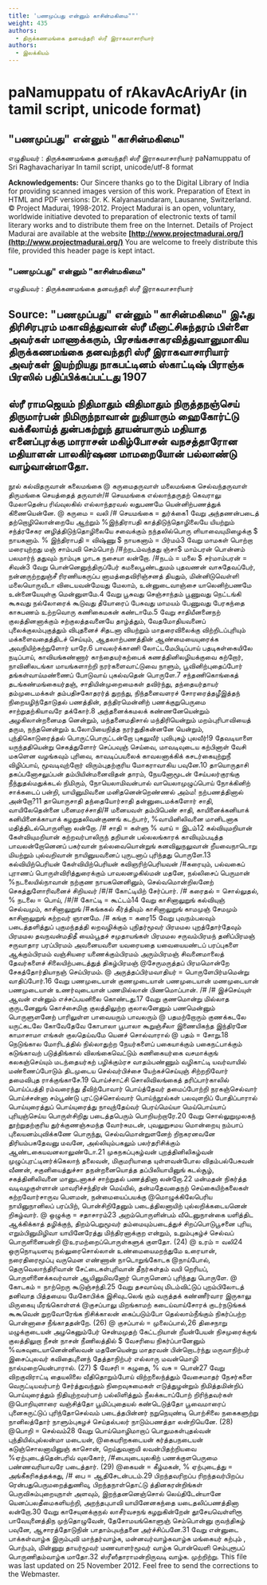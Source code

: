 ```yaml
---
title: 'பணமுப்பது என்னும் காசின்மகிமை""'
weight: 435
authors:
  - திருக்கணமங்கை தனவந்தரி ஸ்ரீ இராகவாசாரியார்
authors:
  - இலக்கியம்
---
```


# paNamuppatu of rAkavAcAriyAr (in tamil script, unicode format)



## "பணமுப்பது" என்னும் "காசின்மகிமை"
எழுதியவர் : திருக்கணமங்கை தனவந்தரி ஸ்ரீ இராகவாசாரியார்
paNamuppatu of Sri Raghavachariyar
In tamil script, unicode/utf-8 format

**Acknowledgements:**
Our Sincere thanks go to the Digital Library of India for providing scanned images version of this work. Preparation of Etext in HTML and PDF versions: Dr. K. Kalyanasundaram, Lausanne, Switzerland.
© Project Madurai, 1998-2012.
Project Madurai is an open, voluntary, worldwide initiative devoted to preparation
of electronic texts of tamil literary works and to distribute them free on the Internet.
Details of Project Madurai are available at the website
**[http://www.projectmadurai.org/](http://www.projectmadurai.org/)**
You are welcome to freely distribute this file, provided this header page is kept intact.

### "பணமுப்பது" என்னும் "காசின்மகிமை"
எழுதியவர் : திருக்கணமங்கை தனவந்தரி ஸ்ரீ இராகவாசாரியார்

**Source:**
"பணமுப்பது" என்னும் "காசின்மகிமை"
இஃது திரிசிரபுரம் மகாவித்துவான் ஸ்ரீ மீனாட்சிசுந்தரம் பிள்ளை அவர்கள்
மாணாக்கரும், பிரசங்கசாகரவித்துவானுமாகிய
திருக்கணமங்கை தனவந்தரி ஸ்ரீ இராகவாசாரியார் அவர்கள்
இயற்றியது
நாகபட்டினம் ஸ்காட்டிஷ் பிராஞ்சு பிரஸில் பதிப்பிக்கப்பட்டது
1907
--------------------------
ஸ்ரீ ராமஜெயம்
நிதிமாதும் விதிமாதும் நிருத்தநஞ்செய்
திருமார்பன் நிமிருந்நாவான்
றுதியாரும் ஹைகோர்ட்டு வக்கீலாய்த்
துன்பகற்றுந் தூயன்யாரும்
மதியாத எனைப்புரக்கு மாராசன்
மகிழ்போசன் வநசத்தாரோன
மதியாளன் பாலகிர்ஷண மாமறையோன்
பல்லாண்டு வாழ்வான்மாதோ.
-------
நூல்
கல்விதருவான் கலைமங்கை @ கருமைதருவாள் மலைமங்கை
செல்வந்தருவாள் திருமங்கை செயத்தைத் தருவாள்/# செயமங்கை
எல்லாந்தருதற் கெவராலு மேலாதென்ப ரிவ்வுலகில்
எல்லாந்தரவல் லதுபணமே யென்னிற்பணத்துக் கிணையென்னே.
@ கருமை = வலி /# செயமங்கை = துர்க்கை1 வேறு
அந்தணன்படைத் தற்றொழிலொன்றையே ஆற்றும்
%இந்திராபதி காத்திடுந்தொழிலையே யியற்றும்
சந்த்ரசேகர னழித்திடுந்தொழிலையே சவைக்கும்
நந்தலில்பொரு ளியாவையுமிழைக்கு $ நாயகனாம்.
% இந்திராபதி = விஷ்ணு $ நாயகனாம் = பிர்மம்3 வேறு
மாமகள் பொற்றா மரையுற்றது மஞ்
சாம்பவி செம்பொற் /#ற்றடம்வந்தது ஞ்சா$
மாம்பரன் பொன்னம் பலமார்ந் ததுவும்
நாம்புக ழாடக நசையா லன்றோ.
/#நடம் = மலை $ சர்மாம்பரன் = சிவன்3 வேறு
பொன்னெனுந்திருப்பேர் கமலைபூண்டதுமம் புதவணன் வாசுதேவப்பேர்,
நன்னருற்றதுஞ்சீ ரிரணியகருப்ப னாமத்தைவிரிஞ்சனத் தியதும்,
மின்னிடுவெள்ளி மலையொருவீடா விடையவன்மேயது மேலாம்,
உன்னுடைவாஞ்சை யாலெனிற்பணமே உன்னையேயுள்கு மென்னுளமே.4 வேறு
பூசுவது செஞ்சாந்தம் பூணுவது நெட்டங்கி
கூசுவது நல்லோரைக் கூடுவது தீயோரைப்
பேசுவது மாமயம் பேணுவது பேரகந்தை
காசுபணம் உற்றவொரு கணிகைமகன் கண்டாமே.5 வேறு
சாதியீனனைநற் குலத்தினனாக்கும் சற்குலத்தவனையே தாழ்த்தும்,
வேதமோதியவனைப் புலைக்குலம்புகுத்தும் விபுதனைச் சிதடனா வியற்றும்
மாதரைவிலைக்கு விற்றிடப்புரியும் மக்களைவதைத்திடச் செய்யும்,
ஆதலாற்பணத்தின் ஆண்மையையுரைக்க அவநியிற்கற்றுளோர் யாரே.6 பாவலர்க்காணி லோட்டமேபிடிப்பாய் பதடிகள்கையிலே நடிப்பாய்,
காவியங்கண்ணார் காந்தையர்கற்பைக் கணத்தினிலழியக்குவை கற்றோர்,
நாவினிலடங்கா மாயங்களாற்றி நரர்களைவாட்டுவை நாளும்,
பூவினிற்புதைப்போர் தங்கள்வாய்மண்ணைப் போடுவாய் புகல்வதென் பொருளே.7 சந்தணிகொங்கைத் தடங்கண்மங்கையர்தஞ்,
சாதியின்முறைமைகள் தவிர்ந்து,
தந்தையர்தாயர் தம்முடைமக்கள்
தம்பதிசகோதரர்த் துறந்து,
நிந்தனைவளரச் சோரரைத்தழீஇத்தந்
நிறையழிந்தோடுதல் பணத்தின்,
தந்திரமென்னிற் பணக்குறுபெருமை
சாற்றுதற்கியாவரே தக்கோர்.8 அந்தனைக்கமலக் கண்ணனேயென்றும் அழகிலான்றனைமத னென்றும்,
மந்தனைமதிசால் மந்திரியென்றும் மறம்புரிபாவியைத் தரும,
நந்தனென்றும் உலோபியைநித்த நரர்துதிகன்னனே யென்றும்,
புந்திகொடுரைத்தல் பொருட்பொருட்டன்றோ புகலுவீர் புவிபுகழ் புலவீர்!9 தேவடியாளை யருந்ததியென்று செகத்துளோர் செப்பவுஞ் செய்வை,
மாவடிவுடைய கற்பினாள் வேசி மகளென வழங்கவும் புரிவை,
காவடிப்பயலைக் காவலனாக்கிக் கசடர்கையுற்றுநீ விழிப்பாய்,
மூவடிவுற்றோர் விரும்புதற்குரிய மோகராவாகிய பவுனே.10 தாயொருதாசி தகப்பனோசலுப்பன் தம்பியின்மனைவிதன் தாரம்,
நேயனோமூடன் சேய்பலர்குரங்கு நீந்துதல்மதுக்கடல் நிமிரும்,
நோயெலாமிவன்பால் வாயெலாமுழுப்பொய் நோக்கினிற் சாக்கடைப் பன்றி,
யாயினுமிவனை மனிதனென்றெண்ணல் அம்ம! நற்பணத்தினால் அன்றோ?11 தாயொருசாதி தந்தையோர்சாதி தன்னுடைமக்களோர் சாதி,
வாயிலேதென்னை பனைமரச்சாதி/# மனையவள் தம்பிபெண் சாதி,
காயினைக்கனியாக் கனியினைக்காயாக் கழறுதலிவன்குணங் கடற்பார்,
%வாயினிலிவனை மானிடனாக மதித்திடல்பொருளினா லன்றோ.
/# சாதி = கள்ளு % வாய் = இடம்12 கல்வியுமறியான் கேள்வியுமறியான் கற்றவர்பாலிருந் தறியான்
பல்லலங்காரக் காவியும்படித்த பாவலன்றோனெனப் பகர்வான்
நல்லவையொன்றுங் கனவிலுநலுவான் றீயவைநாடொறு மியற்றும்
புல்வறிவான் நாயினுயவனைப் புருடனாப் புரிந்தது பொருளே.13 கல்வியிற்பெரியன் கேள்வியிற்பெரியன் கவிஞரிற்பெரியவன் /#கரையும்,
பல்வகைப் புராணப் பொருள்விரித்துரைக்கும் பாவலனழகில்மன் மதனே,
நல்லிசைப் பெருமான் %நடலையில்நாவான் நற்குண நாயகனெனினும்,
செல்வமொன்றிலனேற் செகத்துளோரிவனைச் சிறியவர் /#/# கோட்டியிற் சேர்ப்பார்.
/# கரைதல் = சொல்லுதல், % நடலை = பொய், /#/# கோட்டி = கூட்டம்14 வேறு
காசினாலுறுங் கல்வியுஞ் செல்வமும்,
காசினாலுறுங் /#கங்ககல் கீர்த்தியும்
காசினாலுறுங் காமமுஞ் சேமமும்
காசினாலுறுங் கற்றவர் ஞானமே.
/# கங்கு = கரை15 வேறு
புவநம்பலவும் படைத்தளித்துப் புகுமந்தத்தி லறவழிக்கும்
புநிதர்மூவர் பிரமமல புறத்தோர்தேவும் பிரமமல
தவநவன்மதிதீ யைம்பூதச் சமுதாயங்கள் பிரமமல
சருவம்பிரமந் தனிப்பிரமஞ் சருவாதார பரப்பிரமம்
அவனையவளை யவரையதை யவையையண்டப் பரப்புகளை
ஆக்கும்பிரமம் வஞ்சியரை யணைக்கும்பிரமம் அரும்பிரமஞ்
சிவனைமாலைத் தேவர்களைச் சிலையிற்படைத்துத் திகழ்பிரமஞ்
@சேருமருத்தப் பிரமமொன்றே சேகத்தோர்தியாநஞ் செய்பிரமம்.
@ அருத்தப்பிர்மவாதியர் = பொருளேபிர்மமென்று வாதிப்போர்.16 வேறு
பணமுடையான் குணமுடையான்
பணமுடையான் மணமுடையான்
பணமுடையான் உணர்வுடையான்
பணமில்லான் பிணமொப்பான். /#
/# இச்செய்யுள் ஆவன் என்னும் எச்சப்பயனிலை கொண்டது.17 வேறு
குணமொன்று மில்லாத குருடனேனுங்
கொச்சைமிகு குலத்திலுற்ற குலாலனேனும்
பணமென்னும் பொருளுளனேற் பாரிலுள்ள
பாவையரும் பாவலரும் @ பதமற்றோரும்
குணக்கடலே யருட்கடலே கோவேதேவே
கோபாலா பூபாலா கூறுஞ்சீலா
இணையிகந்த இந்திரனே காமாசாமா
எங்கள் குலதெய்வமே யெனச் சொல்வாரால்
@ பதம் = சோறு.18 நெடுங்கால மோரிடத்தில் நில்லாதுற்ற
நேயர்களைப் பகையாக்கும் பகைநட்பாக்கும்
கடுங்காவற் படுத்திங்கால் விலங்கைவெட்டும்
கணிகையர்கை வசமாக்குங் கலகஞ்செய்யும்
மடந்தையர்கற் பழிக்கும்ரச வாதம்பண்ணும்
வழிகாட்டி யவர்வாயில் மண்ணைப்போடும்
திடமுடைய செல்வர்பிச்சை யேற்கச்செய்யுஞ்
சிற்றறிவோர் தமைவிபுத ராக்குங்காசே.19 பொய்ச்சாட்சி சொலிவிலங்கைத் தரிப்பார்காலில்
பொய்ப்பத்தி ரம்வரைந்து தீவிற்போவார்
பொய்த்தேவர் தமைப்போற்றி நரகஞ்செல்வார்
பொய்ச்சன்னா சம்பூண்டு புரட்டுச்சொல்வார்
பொய்ந்நூல்கள் பலவுளறிப் போதிப்பாரால்
பொய்யுரைத்துப் பொய்யுரைத்து நாவுந்தேய்வர்
பெரய்மெய்யா மெய்பொய்யாப் புரியுஞ்செய்ய
பொருள்சிறிது படைத்தபெரும் பொறியற்றாரே.20 வேறு
சொல்லுறுமுலகந் தூற்றுதற்குரிய துர்க்குணஞ்சுமந்த வோர்சுமடன்,
புவலுறுசமய மொன்றையு நம்பாப் புலையனம்புவிக்கணே பொருந்து,
செல்வமொன்றுளனேற் றிநகரனவனே திரியம்பகதேவனு மவனே,
அல்லியும்பகலும் பலர்தரிசிக்கும் ஆண்டகையவனலாலுண்டோ.21 முகநகப்புகழ்வன் புறத்தினிலிகழ்வன் முழுப்புரட்டினர்க்கெலாந் தலைவன்,
மிகுமரியாதை யுள்ளவன்போல விதம்பல்பேசுவன் வீணன்,
சகுனியைத்துச்சா தநன்றனையொத்த தப்பிலியாயினுங் கடல்சூழ்,
சகத்தினிலிவனை மானுடனாகச் சாற்றுதல் பணத்தினா லன்றோ.22 மன்மதன் நிகர்த்த வடிவழகுள்ளான் மாவரிச்சந்திரன் மெய்யில்,
தன்மதேவதைநற் செய்கையிற்கலைகள் கற்றவோர்சாருவ பெளமன்,
நன்மையைப்பயக்கு @மொழுக்கிலேபெரிய நாயினுநானிலப் பரப்பிற்,
பொன்சிறிதேனும் படைத்திலனாயிற் புல்லறிக்கடையனென் றிகழ்வார்.
@ ஒழுக்கு = சதாசாரம்23 அறம்பொருளின்பம் வீடெனுநான்கை யளித்திட ஆக்கிக்காத் தழிக்குந்,
திறம்பெறுமூவர் தம்மையும்படைத்துச் சிறப்பொடுபூசனை புரிய,
எறும்பினுமிழிவா யாயினேரேத்து மிந்திரனாக்குற என்றும்,
உறும்புகழ்ச் செல்வப் பொருளினையன்றி @உரமற்றைப்பொருள்களுக் குளதோ. (24)
@ உரம் = வலி24 ஒருநொடியளவு நல்லுரைசொல்லான் உண்மையைமறந்துமே உரையான்,
நரைதிரைமூப்பு வருமென எண்ணான் நாடொறுங்கோடக @நாய்போல்,
தெருவெலாந்திரிவான் சேட்டைகள்புரிவான் தீநர்கள்தம் வயி றெரியப்,
பொருளினைக்கவர்வான் ஆயினுமிவனோர் பொருளெனப் புரிந்தது பொருளே.
@ கோடகம் = நாற்றெரு கூடுஞ்சந்தி.25 வேறு
தசவாய்வு மிடம்விட்டுப் புறம்பிலோடத்
தனிவாத பித்தமைய மேகோபிக்க
இசிவுடலெங் கும் வருத்தக் கண்ணீர்வார
இருகாலு மிருகையு மீரங்கொள்ளக்
@குசப்பாலு மிறங்காமற் கடைய்வாய்சோரக்
குடர்நடுங்கக் கூகூவென் றுறவோரேங்க
நிசிக்காலன் கைப்படும்போ தெல்லாம்நீங்கும்
நிகர்ப்பற்ற பொன்னாசை நீங்காததன்றே. (26)
@ குசப்பால் = முலைப்பால்,26 திசைநாறு மழுக்குடையன் அழகெனும்பேர்
சென்மமுதற் கேட்டறியான் றீயன்பேயன்
நிசமுரைக்குங் குலத்திலுறா நீசன் நாசன்
நீணிலத்தில் $ வேசரியை நிகர்ப்பானேனும்
%வசுவுடையானென்னிலவன் மதனேயென்று
மாதரவன் பின்றொடர்ந்து மருவாநிற்பர்
இசைப்புலவர் கவிதைபுனைந் தேத்தாநிற்பர்
எல்லாரு மவன்மொழி நால்மறையென்பாரால். (27)
$ வேசரி = கழுதை, % வசு = பொன்27 வேறு
விறகுவிராட்டி தையலிலை வீதிதொறும்போய் விற்றலைந்த்தும்
வேசைமாதர் நேசர்களை வெருட்டியவர்பாற் சேர்த்துவந்தும்
நிறைவுசுமைகள் எடுத்துழன்றும் நிமித்தமின்றிப் பொய்யுரைத்தும்
நிதியுற்றவர்பாற் பல்லிளித்தும் நீலக்கடாப்போற் றிரிந்தவர்கள்
@பொறியுளாரை வஞ்சித்தோ பூமிப்புதையல் கண்டெடுத்தோ
பூவைமாரைப் புனைசுருட்டுப் புரிந்தோசெல்வம் படைத்தபின்னர்
நறுநெயுண்டி பொற்சிலை நகைகளுற்று நானிலத்தோர்
நாளும்புகழச் செய்தல்பலர் நாடும்பணத்தா லன்றியெனே. (28)
@பொறி = செல்வம்28 வேறு
பொய்மொழிமாறாப் பொதுமகள்புதல்வன் புந்தியில்புல்லன்மா மடையன்,
@கையரிறகடையன் கர்த்தபநடையன் கடுஞ்சொலனாயினுஞ் காசொன்,
றெய்துவனாயி லவன்பிதற்றியவை %ஏற்புடைத்தென்பரிவ் வுலகோர்,
/#பையுடையுலகிற் பணக்குளபெருமை பண்ணவரியாவரே படைத்தார். (29)
@கையன் = கீழ்மகன், % ஏற்புடைத்து = அங்கீகரிகத்தக்கது,
/# பை = ஆதிசேடன்படம்.29 பிறந்தவரிறப்ப ரிறந்தவர்பிறப்ப ரென்பதுபெருமறைத்துணிவு,
பிறந்தநாள்தொட்டு த்தினகரன்றிங்கள் பெருவிசும்புறையுநாள் அளவும்,
இறந்தனனெஞ்சொல் லெய்திடேன்யானே யெனப்பலதீமைகளியற்றி,
அறந்தபுபாவி யாயினேனகந்தை யடைதலிப்பணத்தினா லன்றோ.30 வேறு
காசேயுனக்குநல் லாசீர்வசநங் கழறுகின்றேன்
தூசேயவெள்ளிரூ பாவேயுனைத்திந முந்தொழுவேன்,
தேசோமயங்கொளுஞ் செம்பொன்னு ருவந்திகழ் பவுனே,
ஆசாரத்தோடுநின் பாதாம்புயந்தனை அர்ச்சிப்பனே.31 வேறு
என்னுடை பாக்கள்வாழ்க இரும்புவி மாந்தர்வாழ்க,
மன்னவர்வாழ்கவாழ்க மங்கையர் கற்பும் , பொற்பும்,
மின்னுறு தாயர்மூவர் மணவாளர்மூவர் வாழ்க
பொன்வெளி செம்புரூபப் பொருணிதம்வாழ்க மாதோ.32
ஸ்ரீஸீதாராமன்றிருவடி வாழ்க.
முற்றிற்று.
This file was last updated on 25 November 2012.
Feel free to send the corrections to the Webmaster.